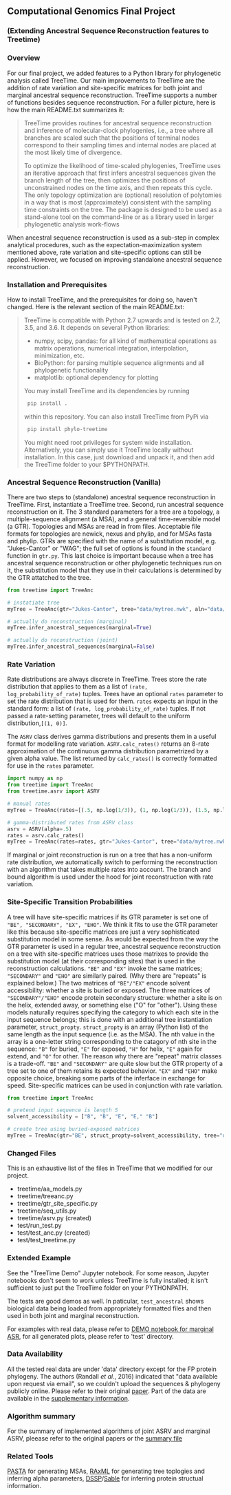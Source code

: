 ## Computational Genomics Final Project 
### (Extending Ancestral Sequence Reconstruction features to Treetime)

### Overview

For our final project, we added features to a Python library for phylogenetic analysis called TreeTime. Our main improvements to TreeTime are the addition of rate variation and site-specific matrices for both joint and marginal ancestral sequence reconstruction. TreeTime supports a number of functions besides sequence reconstruction. For a fuller picture, here is how the main README.txt summarizes it:

> TreeTime provides routines for ancestral sequence reconstruction and inference of molecular-clock phylogenies, i.e., a tree where all branches are scaled such that the positions of terminal nodes correspond to their sampling times and internal nodes are placed at the most likely time of divergence. 
>
> To optimize the likelihood of time-scaled phylogenies, TreeTime uses an iterative approach that first infers ancestral sequences given the branch length of the tree, then optimizes the positions of unconstrained nodes on the time axis, and then repeats this cycle. The only topology optimization are (optional) resolution of polytomies in a way that is most (approximately) consistent with the sampling time constraints on the tree. The package is designed to be used as a stand-alone tool on the command-line or as a library used in larger phylogenetic analysis work-flows

When ancestral sequence reconstruction is used as a sub-step in complex analytical procedures, such as the expectation-maximization system mentioned above, rate variation and site-specific options can still be applied. However, we focused on improving standalone ancestral sequence reconstruction. 

### Installation and Prerequisites

How to install TreeTime, and the prerequisites for doing so, haven't changed. Here is the relevant section of the main README.txt:

> TreeTime is compatible with Python 2.7 upwards and is tested on 2.7, 3.5, and 3.6. It depends on several Python libraries:
> * numpy, scipy, pandas: for all kind of mathematical operations as matrix operations, numerical integration, interpolation, minimization, etc.
> * BioPython: for parsing multiple sequence alignments and all phylogenetic functionality
> * matplotlib: optional dependency for plotting
>
> You may install TreeTime and its dependencies by running
>```bash
>  pip install .
>```
> within this repository. You can also install TreeTime from PyPi via
>```bash
>  pip install phylo-treetime
>```
> You might need root privileges for system wide installation. Alternatively, you can simply use it TreeTime locally without installation. In this case, just download and unpack it, and then add the TreeTime folder to your $PYTHONPATH.

### Ancestral Sequence Reconstruction (Vanilla)

There are two steps to (standalone) ancestral sequence reconstruction in TreeTime. First, instantiate a TreeTime tree. Second, run ancestral sequence reconstruction on it. The 3 standard parameters for a tree are a topology, a multiple-sequence alignment (a MSA), and a general time-reversible model (a GTR). Topologies and MSAs are read in from files. Acceptable file formats for topologies are newick, nexus and phylip,  and for MSAs fasta and phylip. GTRs are specified with the name of a substitution model, e.g. "Jukes-Cantor" or "WAG"; the full set of options is found in the ```standard``` function in ```gtr.py```. This last choice is important because when a tree has ancestral sequence reconstruction or other phylogenetic techniques run on it, the substitution model that they use in their calculations is determined by the GTR attatched to the tree.

```python
from treetime import TreeAnc

# instatiate tree
myTree = TreeAnc(gtr="Jukes-Cantor", tree="data/mytree.nwk", aln="data/mytree.fasta")

# actually do reconstruction (marginal)
myTree.infer_ancestral_sequences(marginal=True)

# actually do reconstruction (joint)
myTree.infer_ancestral_sequences(marginal=False)
```

### Rate Variation
Rate distributions are always discrete in TreeTime. Trees store the rate distribution that applies to them as a list of ```(rate, log_probability_of_rate)``` tuples. Trees have an optional ```rates``` parameter to set the rate distribution that is used for them. ```rates``` expects an input in the standard form: a list of ```(rate, log_probability_of_rate)``` tuples. If not passed a rate-setting parameter, trees will default to the uniform distribution,```[(1, 0)]```. 

The ```ASRV``` class derives gamma distributions and presents them in a useful format for modelling rate variation. ```ASRV.calc_rates()``` returns an 8-rate approximation of the continuous gamma distribution parametrized by a given alpha value. The list returned by ```calc_rates()``` is correctly formatted for use in the ```rates``` parameter.

```python
import numpy as np
from treetime import TreeAnc
from treetime.asrv import ASRV

# manual rates
myTree = TreeAnc(rates=[(.5, np.log(1/3)), (1, np.log(1/3)), (1.5, np.log(1/3))], gtr="Jukes-Cantor", tree="data/mytree.nwk", aln="data/mytree.fasta")

# gamma-distributed rates from ASRV class
asrv = ASRV(alpha=.5)
rates = asrv.calc_rates()
myTree = TreeAnc(rates=rates, gtr="Jukes-Cantor", tree="data/mytree.nwk", aln="data/mytree.fasta")
```

If marginal or joint reconstruction is run on a tree that has a non-uniform rate distribution, we automatically switch to performing the reconstruction with an algorithm that takes multiple rates into account. The branch and bound algorithm is used under the hood for joint reconstruction with rate variation. 

### Site-Specific Transition Probabilities
A tree will have site-specific matrices if its GTR parameter is set one of ```"BE", "SECONDARY", "EX", "EHO"```. We think it fits to use the GTR parameter like this because site-specific matrices are just a very sophisticated substitution model in some sense. As would be expected from the way the GTR parameter is used in a regular tree, ancestral sequence reconstruction on a tree with site-specific matrices uses those matrixes to provide the substitution model (at their corresponding sites) that is used in the reconstruction calculations. ```"BE"``` and ```"EX"``` invoke the same matrices; ```"SECONDARY"``` and ```"EHO"``` are similarly paired. (Why there are "repeats" is explained below.) The two matrices of ```"BE"/"EX"``` encode solvent accessibility: whether a site is buried or exposed. The three matrices of ```"SECONDARY"/"EHO"``` encode protein secondary structure: whether a site is on the helix, extended away, or something else ("O" for "other"). Using these models naturally requires specifying the category to which each site in the input sequence belongs; this is done with an additional tree instantiation parameter, ```struct_propty```. ```struct_propty``` is an array (Python list) of the same length as the input sequence (i.e. as the MSA). The nth value in the array is a one-letter string corresponding to the catagory of nth site in the sequence: ```"B"``` for buried, ```"E"``` for exposed, ```"H"``` for helix, ```"E"``` again for extend, and ```"O"``` for other. The reason why there are "repeat" matrix classes is a trade-off. ```"BE"``` and ```"SECONDARY"``` are quite slow but the GTR property of a tree set to one of them retains its expected behavior. ```"EX"``` and ```"EHO"``` make opposite choice, breaking some parts of the inferface in exchange for speed. Site-specific matrices can be used in conjunction with rate variation. 

```python
from treetime import TreeAnc

# pretend input sequence is length 5
solvent_accessibility = ["B", "B", "E", "E," "B"] 

# create tree using buried-exposed matrices
myTree = TreeAnc(gtr="BE", struct_propty=solvent_accessibility, tree="data/mytree.nwk", aln="data/mytree.fasta")
```

  
### Changed Files
This is an exhaustive list of the files in TreeTime that we modified for our project.
* treetime/aa_models.py
* treetime/treeanc.py
* treetime/gtr_site_specific.py
* treetime/seq_utils.py
* treetime/asrv.py (created)
* test/run_test.py
* test/test_anc.py (created)
* test/test_treetime.py

### Extended Example
See the "TreeTime Demo" Jupyter notebook. For some reason, Jupyter notebooks don't seem to work unless TreeTime is fully installed; it isn't sufficient to just put the TreeTime folder on your PYTHONPATH.

The tests are good demos as well. In paticular, ```test_ancestral``` shows biological data being loaded from appropriately formatted files and then used in both joint and marginal reconstruction. 

For examples with real data, please refer to [DEMO notebook for marginal ASR](./test/evaluation_and_plots.ipynb), for all generated plots, please refer to 'test' directory. 

### Data Availability
All the tested real data are under 'data' directory except for the FP protein phylogeny. The authors (Randall *et al.*, 2016) indicated that "data available upon request via email", so we couldn't upload the sequences & phylogeny publicly online. Please refer to their original [paper](https://www.nature.com/articles/ncomms12847). Part of the data are available in the [supplementary information](https://static-content.springer.com/esm/art%3A10.1038%2Fncomms12847/MediaObjects/41467_2016_BFncomms12847_MOESM2044_ESM.pdf).

### Algorithm summary
For the summary of implemented algorithms of joint ASRV and marginal ASRV, pleease refer to the original papers or the [summary file](./docs/algorithms_summary.pdf)

### Related Tools
[PASTA](https://github.com/smirarab/pasta) for generating MSAs, [RAxML](https://github.com/stamatak/standard-RAxML) for generating tree toplogies and inferring alpha parameters, [DSSP](https://github.com/cmbi/hssp)/[Sable](http://sable.cchmc.org) for inferring protein structual information.
 
